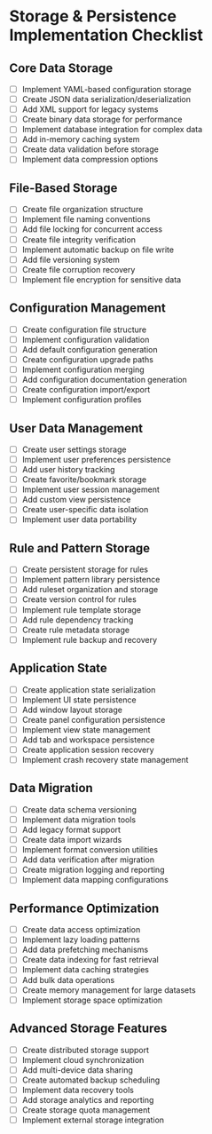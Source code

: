 # Storage & Persistence Implementation Checklist

## Core Data Storage
- [ ] Implement YAML-based configuration storage
- [ ] Create JSON data serialization/deserialization
- [ ] Add XML support for legacy systems
- [ ] Create binary data storage for performance
- [ ] Implement database integration for complex data
- [ ] Add in-memory caching system
- [ ] Create data validation before storage
- [ ] Implement data compression options

## File-Based Storage
- [ ] Create file organization structure
- [ ] Implement file naming conventions
- [ ] Add file locking for concurrent access
- [ ] Create file integrity verification
- [ ] Implement automatic backup on file write
- [ ] Add file versioning system
- [ ] Create file corruption recovery
- [ ] Implement file encryption for sensitive data

## Configuration Management
- [ ] Create configuration file structure
- [ ] Implement configuration validation
- [ ] Add default configuration generation
- [ ] Create configuration upgrade paths
- [ ] Implement configuration merging
- [ ] Add configuration documentation generation
- [ ] Create configuration import/export
- [ ] Implement configuration profiles

## User Data Management
- [ ] Create user settings storage
- [ ] Implement user preferences persistence
- [ ] Add user history tracking
- [ ] Create favorite/bookmark storage
- [ ] Implement user session management
- [ ] Add custom view persistence
- [ ] Create user-specific data isolation
- [ ] Implement user data portability

## Rule and Pattern Storage
- [ ] Create persistent storage for rules
- [ ] Implement pattern library persistence
- [ ] Add ruleset organization and storage
- [ ] Create version control for rules
- [ ] Implement rule template storage
- [ ] Add rule dependency tracking
- [ ] Create rule metadata storage
- [ ] Implement rule backup and recovery

## Application State
- [ ] Create application state serialization
- [ ] Implement UI state persistence
- [ ] Add window layout storage
- [ ] Create panel configuration persistence
- [ ] Implement view state management
- [ ] Add tab and workspace persistence
- [ ] Create application session recovery
- [ ] Implement crash recovery state management

## Data Migration
- [ ] Create data schema versioning
- [ ] Implement data migration tools
- [ ] Add legacy format support
- [ ] Create data import wizards
- [ ] Implement format conversion utilities
- [ ] Add data verification after migration
- [ ] Create migration logging and reporting
- [ ] Implement data mapping configurations

## Performance Optimization
- [ ] Create data access optimization
- [ ] Implement lazy loading patterns
- [ ] Add data prefetching mechanisms
- [ ] Create data indexing for fast retrieval
- [ ] Implement data caching strategies
- [ ] Add bulk data operations
- [ ] Create memory management for large datasets
- [ ] Implement storage space optimization

## Advanced Storage Features
- [ ] Create distributed storage support
- [ ] Implement cloud synchronization
- [ ] Add multi-device data sharing
- [ ] Create automated backup scheduling
- [ ] Implement data recovery tools
- [ ] Add storage analytics and reporting
- [ ] Create storage quota management
- [ ] Implement external storage integration
